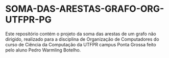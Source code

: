 # SOMA-DAS-ARESTAS-GRAFO-ORG-UTFPR-PG
Este repositório contém o projeto da soma das arestas de um grafo não dirigido, realizado para a disciplina de Organização de Computadores do curso de Ciência da Computação da UTFPR campus Ponta Grossa feito pelo aluno Pedro Warmling Botelho.
